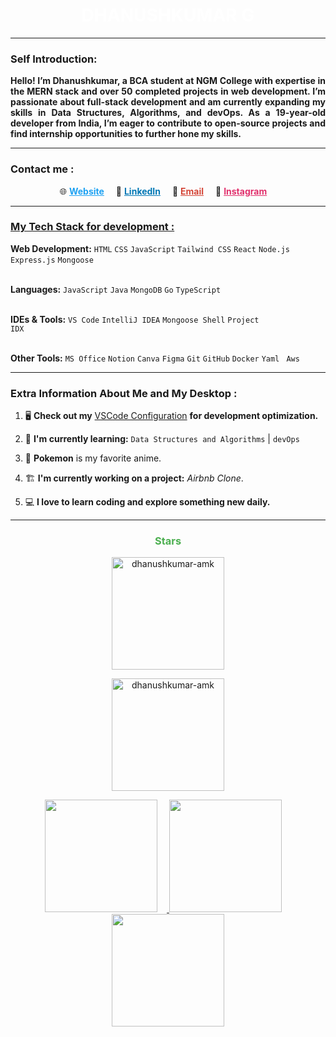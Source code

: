 <h1 align="center" style="color:#ffff" >
DHANUSHKUMAR G
</h1>
    

---

### Self Introduction:
<p style="font-weight: bold; text-align: justify;">
Hello! I’m Dhanushkumar, a BCA student at NGM College with expertise in
the MERN stack and over 50 completed projects in web development.
I’m passionate about full-stack development and am currently expanding 
my skills in Data Structures, Algorithms, and devOps.
As a 19-year-old developer from India, I’m eager to contribute
to open-source projects and find internship opportunities to 
further hone my skills.
</p>


---

<h3> Contact me  : </h3>


<p align="center">
  🌐 <a href="https://dhanushkumaramkdev-portfolio.vercel.app/#" style="color: #1DA1F2; font-weight: bold; padding-right: 15px;">Website</a>
  💼 <a href="https://www.linkedin.com/in/dhanushkumar-amk/" style="color: #0077B5; font-weight: bold; padding-right: 15px;">LinkedIn</a>
  📧 <a href="mailto:dhanushkumaramk@gmail.com" style="color: #D44638; font-weight: bold; padding-right: 15px;">Email</a>
  📸 <a href="https://www.instagram.com/dhanuxxsh._.07/" style="color: #E1306C; font-weight: bold; padding-right: 15px;">Instagram</a>
</p>


---


<h3 style="text-decoration : underline"> My Tech Stack for development : </h3>

<p >
    
<strong>Web Development:</strong> <code>HTML</code> <code>CSS</code> <code>JavaScript</code> <code>Tailwind CSS</code> <code>React</code> <code>Node.js</code> <code>Express.js</code> <code>Mongoose</code><br><br>

<strong>Languages:</strong> <code>JavaScript</code> <code>Java</code> <code>MongoDB</code> <code>Go</code> <code>TypeScript</code> <br><br>

<strong>IDEs & Tools:</strong> <code>VS Code</code> <code>IntelliJ IDEA</code> <code>Mongoose Shell</code> <code>Project IDX</code><br><br>

<strong>Other Tools:</strong> <code>MS Office</code> <code>Notion</code> <code>Canva</code> <code>Figma</code> <code>Git</code> <code>GitHub</code> <code>Docker</code> <code>Yaml</code> <code> Aws </code>
</p>

---

<h3> Extra Information About Me and My Desktop   :</h3>

1. 🖥️ **Check out my** [VSCode Configuration](https://github.com/dhanushkumar-amk/MY-VS-Code-settings) **for development optimization.**

2. 📖 **I'm currently learning:** `Data Structures and Algorithms` | `devOps`

3. 🦖 **Pokemon** is my favorite anime.

4. 🏗️ **I'm currently working on a project:** *Airbnb Clone*.

5. 💻 **I love to learn coding and explore something new daily.**



---


<h3 align="center" style="font-weight: bold; color: #4CAF50;">Stars</h3>

<p align="center">
  <img height="180em" src="https://github-readme-stats.vercel.app/api/top-langs/?username=dhanushkumar-amk&layout=compact&theme=" alt="dhanushkumar-amk" />
</p>

<p align="center">
  <img height="180em" src="https://github-readme-streak-stats.herokuapp.com/?user=dhanushkumar-amk&theme=" alt="dhanushkumar-amk" />
</p>

<div align="center">
  <a href="https://github.com/dhanushkumar-amk">
    <img src="http://github-profile-summary-cards.vercel.app/api/cards/most-commit-language?username=dhanushkumar-amk&theme=2077" height="180em" style="margin-right: 15px;" />
    <img src="http://github-profile-summary-cards.vercel.app/api/cards/repos-per-language?username=dhanushkumar-amk&theme=2077" height="180em" style="margin-right: 15px;" />
    <img src="http://github-profile-summary-cards.vercel.app/api/cards/profile-details?username=dhanushkumar-amk&theme=2077" height="180em" />
  </a>
</div>

